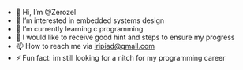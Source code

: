 - 👋 Hi, I’m @Zerozel
- 👀 I’m interested in embedded systems design 
- 🌱 I’m currently learning c programming 
- 💞️ I would like to receive good hint and steps to ensure my progress 
- 📫 How to reach me via iripiad@gmail.com
- ⚡ Fun fact: im still looking for a nitch for my programming career 

<!---
Zerozel/Zerozel is a ✨ special ✨ repository because its `README.md` (this file) appears on your GitHub profile.
You can click the Preview link to take a look at your changes.
--->
